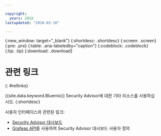 ```yaml
---

copyright:
  years: 2018
lastupdated: "2018-03-16"

---
```


{:new_window: target="_blank"}
{:shortdesc: .shortdesc}
{:screen: .screen}
{:pre: .pre}
{:table: .aria-labeledby="caption"}
{:codeblock: .codeblock}
{:tip: .tip}
{:download: .download}

# 관련 링크
{: #rellinks}

{{site.data.keyword.Bluemix}} Security Advisor에 대한 기타 리소스를 사용하십시오.
{:shortdesc}

사용자 인터페이스와 관련된 링크:
* [Security Advisor 대시보드](https://console.ng.bluemix.net/security/advisor/#!/dashboard)
* [Grafeas API](http://grafeas.ng.bluemix.net/ui/)를 사용하여 Security Advisor 대시보드 사용자 정의